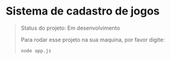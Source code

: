 # Sistema de cadastro de jogos

> Status do projeto: Em desenvolvimento
>
> Para rodar esse projeto na sua maquina, por favor digite:
>
> ```
> node app.js
> ```
